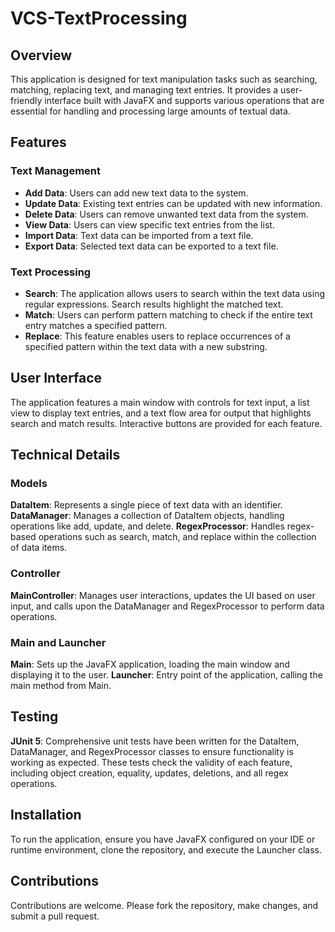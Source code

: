 # VCS-TextProcessing
## Overview
This application is designed for text manipulation tasks such as searching, matching, replacing text, and managing text entries. It provides a user-friendly interface built with JavaFX and supports various operations that are essential for handling and processing large amounts of textual data.

## Features

### Text Management
- **Add Data**: Users can add new text data to the system.
- **Update Data**: Existing text entries can be updated with new information.
- **Delete Data**: Users can remove unwanted text data from the system.
- **View Data**: Users can view specific text entries from the list.
- **Import Data**: Text data can be imported from a text file.
- **Export Data**: Selected text data can be exported to a text file.

### Text Processing
- **Search**: The application allows users to search within the text data using regular expressions. Search results highlight the matched text.
- **Match**: Users can perform pattern matching to check if the entire text entry matches a specified pattern.
- **Replace**: This feature enables users to replace occurrences of a specified pattern within the text data with a new substring.

## User Interface
The application features a main window with controls for text input, a list view to display text entries, and a text flow area for output that highlights search and match results. Interactive buttons are provided for each feature.

## Technical Details

### Models
**DataItem**: Represents a single piece of text data with an identifier.
**DataManager**: Manages a collection of DataItem objects, handling operations like add, update, and delete.
**RegexProcessor**: Handles regex-based operations such as search, match, and replace within the collection of data items.

### Controller
**MainController**: Manages user interactions, updates the UI based on user input, and calls upon the DataManager and RegexProcessor to perform data operations.

### Main and Launcher
**Main**: Sets up the JavaFX application, loading the main window and displaying it to the user.
**Launcher**: Entry point of the application, calling the main method from Main.

## Testing
**JUnit 5**: Comprehensive unit tests have been written for the DataItem, DataManager, and RegexProcessor classes to ensure functionality is working as expected. These tests check the validity of each feature, including object creation, equality, updates, deletions, and all regex operations.

## Installation
To run the application, ensure you have JavaFX configured on your IDE or runtime environment, clone the repository, and execute the Launcher class.

## Contributions
Contributions are welcome. Please fork the repository, make changes, and submit a pull request.
